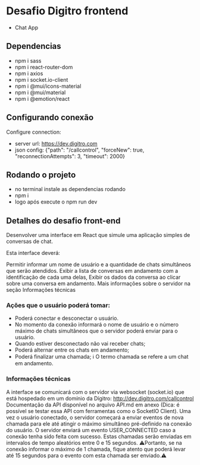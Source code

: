 # Desafio Digitro frontend

- Chat App

## Dependencias
- npm i sass
- npm i react-router-dom
- npm i axios
- npm i socket.io-client
- npm i @mui/icons-material
- npm i @mui/material
- npm i @emotion/react

## Configurando conexão
Configure connection:
- server url: https://dev.digitro.com
- json config: {"path": "/callcontrol", "forceNew": true, "reconnectionAttempts": 3, "timeout": 2000}

## Rodando o projeto
- no terminal instale as dependencias rodando
- npm i
- logo após execute o npm run dev

## Detalhes do desafio front-end

Desenvolver uma interface em React que simule uma aplicação simples de conversas de chat.

Esta interface deverá:

Permitir informar um nome de usuário e a quantidade de chats simultâneos que serão atendidos.
Exibir a lista de conversas em andamento com a identificação de cada uma delas,
Exibir os dados da conversa ao clicar sobre uma conversa em andamento.
Mais informações sobre o servidor na seção Informações técnicas

### Ações que o usuário poderá tomar:
- Poderá conectar e desconectar o usuário.
- No momento da conexão informará o nome de usuário e o número máximo de chats simultâneos que o servidor poderá enviar para o usuário.
- Quando estiver desconectado não vai receber chats;
- Poderá alternar entre os chats em andamento;
- Poderá finalizar uma chamada;
ℹ O termo chamada se refere a um chat em andamento.

### Informações técnicas
A interface se comunicará com o servidor via websocket (socket.io) que está hospedado em um domínio da Dígitro: http://dev.digitro.com/callcontrol
Documentação da API disponível no arquivo API.md em anexo (Dica: é possível se testar essa API com ferramentas como o SocketIO Client).
Uma vez o usuário conectado, o servidor começará a enviar eventos de nova chamada para ele até atingir o máximo simultâneo pré-definido na conexão do usuário.
O servidor enviará um evento USER_CONNECTED caso a conexão tenha sido feita com sucesso.
Estas chamadas serão enviadas em intervalos de tempo aleatórios entre 0 e 15 segundos. ⚠Portanto, se na conexão informar o máximo de 1 chamada, fique atento que poderá levar até 15 segundos para o evento com esta chamada ser enviado.⚠
